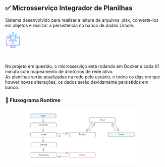 ## :white_check_mark: Microsserviço Integrador de Planilhas


Sistema desenvolvido para realizar a leitura de arquivos .xlsx, converte-los em objetos e realizar a persistencia no banco de dados Oracle.


<div align="left">
  <img src="src/main/resources/static/microsservico.png" width="10%" height ="10%" />
</div>
</br>
</br>

No projeto em questão, o microsserviço está rodando em Docker a cada 01 minuto com mapeamento de diretórios de rede ativo. <br>
As planilhas serão atualizadas na rede pelo usuário, e todos os dias em que houver novas alterações, os dados serão devidamente persistidos em banco. 



### :dart: Fluxograma Runtime

<div align="center">
  <img src="src/main/resources/static/DiagramaAtualizado.png" width="75%" height ="75%" />
</div>
</br>
</br>
